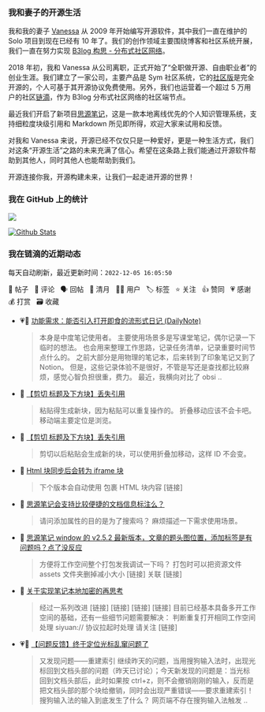 ### 我和妻子的开源生活

我和我的妻子 [Vanessa](https://github.com/Vanessa219) 从 2009 年开始编写开源软件，其中我们一直在维护的 Solo 项目到现在已经有 10 年了。我们的创作领域主要围绕博客和社区系统开展，我们一直在努力实现 [B3log 构思 - 分布式社区网络](https://ld246.com/article/1546941897596)。

2018 年初，我和 Vanessa 从公司离职，正式开始了“全职做开源、自由职业者”的创业生涯。我们建立了一家公司，主要产品是 Sym 社区系统，它的[社区版](https://github.com/88250/symphony)是完全开源的，个人可基于其开源协议免费使用。另外，我们也运营着一个超过 5 万用户的社区[链滴](https://ld246.com)，作为 B3log 分布式社区网络的社区端节点。

最近我们开启了新项目[思源笔记](https://github.com/siyuan-note/siyuan)，这是一款本地离线优先的个人知识管理系统，支持细粒度块级引用和 Markdown 所见即所得，欢迎大家来试用和反馈。

对我和 Vanessa 来说，开源已经不仅仅只是一种爱好，更是一种生活方式，我们对这条“开源生活”之路的未来充满了信心。希望在这条路上我们能通过开源软件帮助到其他人，同时其他人也能帮助到我们。

开源连接你我，开源构建未来，让我们一起走进开源的世界！

### 我在 GitHub 上的统计

<a title="Hits" target="_blank" href="https://github.com/88250/88250"><img src="https://hits.b3log.org/88250/88250.svg"></a>

[![Github Stats](https://github-readme-stats.vercel.app/api?username=88250&theme=tokyonight&show_icons=true)](https://github.com/88250)

<!--events start -->

### 我在链滴的近期动态

每天自动刷新，最近更新时间：`2022-12-05 16:05:50`

📝 帖子 &nbsp; 💬 评论 &nbsp; 🗣 回帖 &nbsp; 🌙 清月 &nbsp; 👨‍💻 用户 &nbsp; 🏷️ 标签 &nbsp; ⭐️ 关注 &nbsp; 👍 赞同 &nbsp; 💗 感谢 &nbsp; 💰 打赏 &nbsp; 🗃 收藏

* 💗📝 [功能需求：能否引入打开即食的流形式日记 (DailyNote)](https://ld246.com/article/1670219479057)

  > 本身是中度笔记使用者。 主要使用场景多是写课堂笔记，偶尔记录一下临时的想法。 也会用来整理工作思路，记录任务清单，记录重要时间节点什么的。 之前大部分是用物理的笔记本，后来转到了印象笔记又到了 Notion。 但是，这些记录体验不是很好，不管是写还是查找都比较麻烦，感觉心智负担很重，费力。 最近，我横向对比了 obsi ..
* 💬 [【剪切 标题及下方块】丢失引用](https://ld246.com/article/1670216457447/comment/1670220922853#comments)

  > 粘贴得生成新块，因为粘贴可以重复操作的。 折叠移动应该不会卡吧。 移动端主要定位是浏览。
* 💬 [【剪切 标题及下方块】丢失引用](https://ld246.com/article/1670216457447/comment/1670217387880#comments)

  > 剪切以后粘贴会生成新的块，可以使用折叠加移动，这样 ID 不会变。
* 💬 [Html 块同步后会转为 iframe 块](https://ld246.com/article/1670156309789/comment/1670207508059#comments)

  > 下个版本会自动使用  包裹 HTML 块内容 [链接]
* 💬 [思源笔记会支持比较便捷的文档信息标注么？](https://ld246.com/article/1670207292803/comment/1670207383871#comments)

  > 请问添加属性的目的是为了搜索吗？ 麻烦描述一下需求使用场景。
* 💬 [思源笔记 window 的 v2.5.2 最新版本，文章的题头图位置，添加标签是有问题吗？点了没反应](https://ld246.com/article/1670049406782/comment/1670207057719#comments)

  > 方便将工作空间整个打包发我调试一下吗？ 打包时可以把资源文件 assets 文件夹删掉减小大小 [链接] 关联 [链接]
* 💬 [关于实现笔记本地加密的再思考](https://ld246.com/article/1670173554692/comment/1670206813397#comments)

  > 经过一系列改进 [链接] [链接] [链接] [链接] 目前已经基本具备多开工作空间的基础，还有一些细节问题需要解决： 判断重复打开相同工作空间处理 siyuan:// 协议拉起时处理 请关注 [链接]
* 💗💬 [【问题反馈】终于定位光标乱窜问题了](https://ld246.com/article/1670146058185/comment/1670199113998#comments)

  > 又发现问题——重建索引 继续昨天的问题，当用搜狗输入法时，出现光标回到文档头部的问题（昨天已讨论）；今天新发现的问题是：当光标回到文档头部后，此时如果按 ctrl+z，则不会撤销刚刚的输入，反而是把文档头部的那个块给撤销，同时会出现严重错误——要求重建索引！ 搜狗输入法的输入到底发生了什么？ 网页端不存在搜狗输入法触发 ..


<!--events end -->
